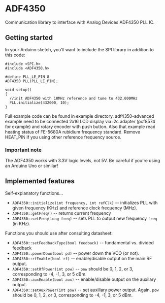 # ADF4350

Communication library to interface with Analog Devices ADF4350 PLL IC.

## Getting started

In your Arduino sketch, you'll want to include the SPI library in addition to this code:

    #include <SPI.h>
    #include <ADF4350.h>
    
    #define PLL_LE_PIN 8
    ADF4350 PLL(PLL_LE_PIN);
    
    void setup()
    {
      //init ADF4350 with 10MHz reference and tune to 432.000MHz
      PLL.initialize(432000, 10);
    }


Full example code can be found in example directory. adf4350-advanced example need to be connected 2x16 LCD display via i2c adapter (pcf8574 for example) and rotary encoder with push button. Also that example read heating status of FE-5680A rubidium frequency standard. Remove HEAT_PIN if you using other reference frequency source.

### Important note

The ADF4350 works with 3.3V logic levels, not 5V. Be careful if you're using an Arduino Uno or similar!

## Implemented features

Self-explanatory functions...

* `ADF4350::initialize(int frequency, int refClk)` -- initializes PLL with given frequency (KHz) and reference clock frequency (MHz).
* `ADF4350::getFreq()` -- returns current frequency
* `ADF4350::setFreq(long freq)` -- sets PLL to output new frequency `freq` (in KHz).

Functions you should use after consulting datasheet:

* `ADF4350::setFeedbackType(bool feedback)` -- fundamental vs. divided feedback
* `ADF4350::powerDown(bool pd)` -- power down the VCO (or not).
* `ADF4350::rfEnable(bool rf)` -- enable/disable output on the main RF output.
* `ADF4350::setRfPower(int pow)` -- `pow` should be 0, 1, 2, or 3, corresponding to -4, -1, 3, or 5 dBm.
* `ADF4350::auxEnable(bool aux)` -- enable/disable output on the auxilary output.
* `ADF4350::setAuxPower(int pow)` -- set auxiliary power output. Again, `pow` should be 0, 1, 2, or 3, corresponding to -4, -1, 3, or 5 dBm. 
